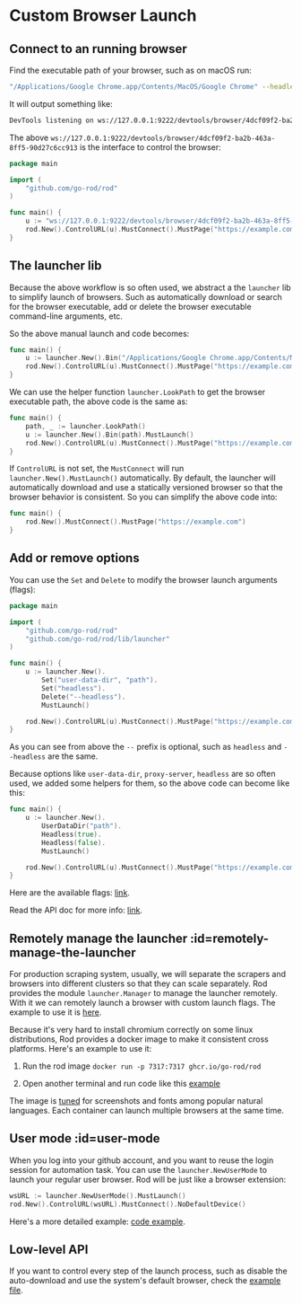 # Custom Browser Launch

## Connect to an running browser

Find the executable path of your browser, such as on macOS run:

```bash
"/Applications/Google Chrome.app/Contents/MacOS/Google Chrome" --headless --remote-debugging-port=9222
```

It will output something like:

```txt
DevTools listening on ws://127.0.0.1:9222/devtools/browser/4dcf09f2-ba2b-463a-8ff5-90d27c6cc913
```

The above `ws://127.0.0.1:9222/devtools/browser/4dcf09f2-ba2b-463a-8ff5-90d27c6cc913` is the interface to control the browser:

```go
package main

import (
	"github.com/go-rod/rod"
)

func main() {
	u := "ws://127.0.0.1:9222/devtools/browser/4dcf09f2-ba2b-463a-8ff5-90d27c6cc913"
	rod.New().ControlURL(u).MustConnect().MustPage("https://example.com")
}
```

## The launcher lib

Because the above workflow is so often used, we abstract a the `launcher` lib to simplify launch of browsers.
Such as automatically download or search for the browser executable,
add or delete the browser executable command-line arguments, etc.

So the above manual launch and code becomes:

```go
func main() {
	u := launcher.New().Bin("/Applications/Google Chrome.app/Contents/MacOS/Google Chrome").MustLaunch()
	rod.New().ControlURL(u).MustConnect().MustPage("https://example.com")
}
```

We can use the helper function `launcher.LookPath` to get the browser executable path, the above code is the same as:

```go
func main() {
	path, _ := launcher.LookPath()
	u := launcher.New().Bin(path).MustLaunch()
	rod.New().ControlURL(u).MustConnect().MustPage("https://example.com")
}
```

If `ControlURL` is not set, the `MustConnect` will run `launcher.New().MustLaunch()` automatically.
By default, the launcher will automatically download and use a statically versioned browser so that the browser
behavior is consistent. So you can simplify the above code into:

```go
func main() {
	rod.New().MustConnect().MustPage("https://example.com")
}
```

## Add or remove options

You can use the `Set` and `Delete` to modify the browser launch arguments (flags):

```go
package main

import (
	"github.com/go-rod/rod"
	"github.com/go-rod/rod/lib/launcher"
)

func main() {
	u := launcher.New().
        Set("user-data-dir", "path").
        Set("headless").
		Delete("--headless").
		MustLaunch()

	rod.New().ControlURL(u).MustConnect().MustPage("https://example.com")
}
```

As you can see from above the `--` prefix is optional, such as `headless` and `--headless` are the same.

Because options like `user-data-dir`, `proxy-server`, `headless` are so often used, we added some helpers for them, so the above code can become
like this:

```go
func main() {
	u := launcher.New().
		UserDataDir("path").
		Headless(true).
		Headless(false).
		MustLaunch()

	rod.New().ControlURL(u).MustConnect().MustPage("https://example.com")
}
```

Here are the available flags: [link](https://peter.sh/experiments/chromium-command-line-switches).

Read the API doc for more info: [link](https://pkg.go.dev/github.com/go-rod/rod/lib/launcher#Launcher).

## Remotely manage the launcher :id=remotely-manage-the-launcher

For production scraping system, usually, we will separate the scrapers and browsers into different clusters so that
they can scale separately. Rod provides the module `launcher.Manager` to manage the launcher remotely.
With it we can remotely launch a browser with custom launch flags.
The example to use it is [here](https://github.com/go-rod/rod/blob/main/lib/launcher/rod-manager/main.go).

Because it's very hard to install chromium correctly on some linux distributions,
Rod provides a docker image to make it consistent cross platforms.
Here's an example to use it:

1. Run the rod image `docker run -p 7317:7317 ghcr.io/go-rod/rod`

2. Open another terminal and run code like this [example](https://github.com/go-rod/rod/blob/main/lib/examples/launch-managed/main.go)

The image is [tuned](https://github.com/go-rod/rod/blob/main/lib/docker/Dockerfile) for screenshots and fonts among popular natural languages.
Each container can launch multiple browsers at the same time.

## User mode :id=user-mode

When you log into your github account, and you want to reuse the login session for automation task.
You can use the `launcher.NewUserMode` to launch your regular user browser. Rod will be just like a browser extension:

```go
wsURL := launcher.NewUserMode().MustLaunch()
rod.New().ControlURL(wsURL).MustConnect().NoDefaultDevice()
```

Here's a more detailed example: [code example](https://github.com/go-rod/rod/blob/main/lib/examples/use-rod-like-chrome-extension/main.go).

## Low-level API

If you want to control every step of the launch process, such as disable the auto-download and use the system's default browser,
check the [example file](https://github.com/go-rod/rod/blob/main/lib/launcher/example_test.go).
